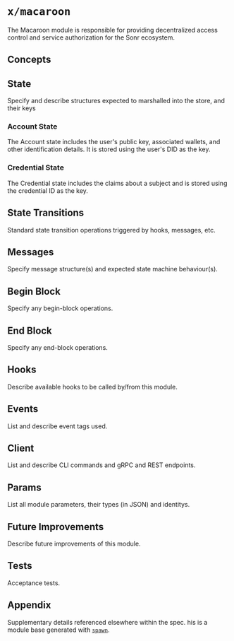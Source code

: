 # `x/macaroon`

The Macaroon module is responsible for providing decentralized access control and service authorization for the Sonr ecosystem.

## Concepts

## State

Specify and describe structures expected to marshalled into the store, and their keys

### Account State

The Account state includes the user's public key, associated wallets, and other identification details. It is stored using the user's DID as the key.

### Credential State

The Credential state includes the claims about a subject and is stored using the credential ID as the key.

## State Transitions

Standard state transition operations triggered by hooks, messages, etc.

## Messages

Specify message structure(s) and expected state machine behaviour(s).

## Begin Block

Specify any begin-block operations.

## End Block

Specify any end-block operations.

## Hooks

Describe available hooks to be called by/from this module.

## Events

List and describe event tags used.

## Client

List and describe CLI commands and gRPC and REST endpoints.

## Params

List all module parameters, their types (in JSON) and identitys.

## Future Improvements

Describe future improvements of this module.

## Tests

Acceptance tests.

## Appendix

Supplementary details referenced elsewhere within the spec.
his is a module base generated with [`spawn`](https://github.com/rollchains/spawn).
